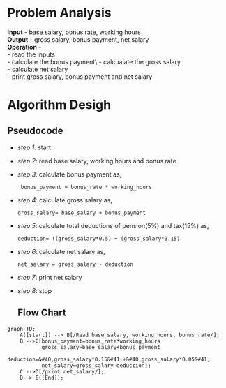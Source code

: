 # Problem Analysis
**Input** - base salary, bonus rate, working hours\
**Output** - gross salary, bonus payment, net salary\
**Operation** - \
          - read the inputs\
          - calculate the bonus payment\ 
          - calcualate the gross salary\
          - calculate net salary\
          - print gross salary, bonus payment and net salary
# Algorithm Desigh
## Pseudocode
+ *step 1*: start
+ *step 2*: read base salary, working hours and bonus rate
+ *step 3*: calculate bonus payment as,
  
  ```
   bonus_payment = bonus_rate * working_hours
  ```
  
+ *step 4*: calculate gross salary as,
  
  ```
  gross_salary= base_salary + bonus_payment
  ````
  
+ *step 5*: calculate total deductions of pension(5%) and tax(15%)  as,
  
  ```
  deduction= ((gross_salary*0.5) + (gross_salary*0.15)
  ```
  
+ *step 6*: calculate net salary as,
  
  ```
  net_salary = gross_salary - deduction
  ```
  
+ *step 7*: print net salary
+ *step 8*: stop
  ## Flow Chart
```mermaid
graph TD;
    A([start]) --> B[/Read base_salary, working_hours, bonus_rate/];
    B -->C[bonus_payment=bonus_rate*working_hours
           gross_salary=base_salary+bonus_payment
           deduction=&#40;gross_salary*0.15&#41;+&#40;gross_salary*0.05&#41;
           net_salary=gross_salary-deduction];
    C -->D[/print net_salary/];
    D--> E([End]);





  
